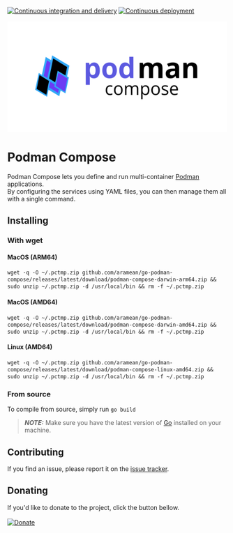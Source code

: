[![Continuous integration and delivery](https://github.com/aramean/go-podman-compose/actions/workflows/releasement.yml/badge.svg)](https://github.com/aramean/go-podman-compose/actions/workflows/releasement.yml)
[![Continuous deployment](https://github.com/aramean/go-podman-compose/actions/workflows/deployment.yml/badge.svg)](https://github.com/aramean/go-podman-compose/actions/workflows/deployment.yml)<br><br>
<img src="docs/logo.svg">

# Podman Compose
Podman Compose lets you define and run multi-container [Podman](https://podman.io/) applications.  
By configuring the services using YAML files, you can then manage them all with a single command.  

## Installing

### With wget

#### MacOS (ARM64)
```shell
wget -q -O ~/.pctmp.zip github.com/aramean/go-podman-compose/releases/latest/download/podman-compose-darwin-arm64.zip && sudo unzip ~/.pctmp.zip -d /usr/local/bin && rm -f ~/.pctmp.zip
```

#### MacOS (AMD64)
```shell
wget -q -O ~/.pctmp.zip github.com/aramean/go-podman-compose/releases/latest/download/podman-compose-darwin-amd64.zip && sudo unzip ~/.pctmp.zip -d /usr/local/bin && rm -f ~/.pctmp.zip
```

#### Linux (AMD64)
```shell
wget -q -O ~/.pctmp.zip github.com/aramean/go-podman-compose/releases/latest/download/podman-compose-linux-amd64.zip && sudo unzip ~/.pctmp.zip -d /usr/local/bin && rm -f ~/.pctmp.zip
```

### From source
To compile from source, simply run `go build`
> **_NOTE:_**  Make sure you have the latest version of <a href="https://go.dev/dl/">Go</a> installed on your machine.

## Contributing

If you find an issue, please report it on the <a href="../../issues/new">issue tracker</a>.

## Donating

If you'd like to donate to the project, click the button bellow.<br><br>
[![Donate](https://img.shields.io/badge/Donate-PayPal-green.svg)](https://www.paypal.com/donate/?hosted_button_id=T7A39PQ2YGZFE)

